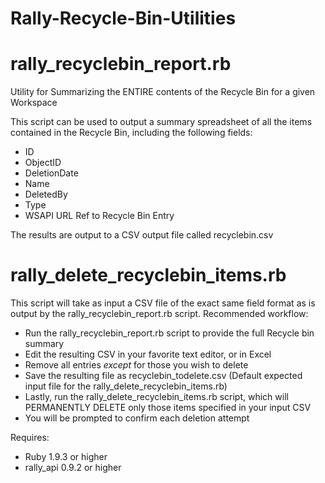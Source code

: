 Rally-Recycle-Bin-Utilities
===========================

rally_recyclebin_report.rb
==========================

Utility for Summarizing the ENTIRE contents of the Recycle Bin for a given Workspace

This script can be used to output a summary spreadsheet of all the items contained in the Recycle Bin,
including the following fields:

 - ID
 - ObjectID
 - DeletionDate
 - Name
 - DeletedBy
 - Type
 - WSAPI URL Ref to Recycle Bin Entry
 
 The results are output to a CSV output file called recyclebin.csv
 
rally_delete_recyclebin_items.rb
================================

This script will take as input a CSV file of the exact same field format as is output by the rally_recyclebin_report.rb script. Recommended workflow:

- Run the rally_recyclebin_report.rb script to provide the full Recycle bin summary
- Edit the resulting CSV in your favorite text editor, or in Excel
- Remove all entries _except_ for those you wish to delete
- Save the resulting file as recyclebin_todelete.csv (Default expected input file for the rally_delete_recyclebin_items.rb)
- Lastly, run the rally_delete_recyclebin_items.rb script, which will PERMANENTLY DELETE only those items specified in your input CSV
- You will be prompted to confirm each deletion attempt

 Requires:

 - Ruby 1.9.3 or higher
 - rally_api 0.9.2 or higher